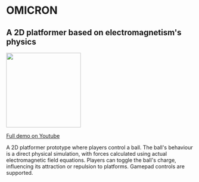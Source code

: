 # OMICRON

## A 2D platformer based on electromagnetism's physics

<img src="../readme-assets/omicron.gif" width="200"/>

[Full demo on Youtube](https://www.youtube.com/watch?v=H2EMbUft0Cw)

A 2D platformer prototype where players control a ball. The ball's behaviour is a direct physical simulation, with forces calculated using actual electromagnetic field equations. Players can toggle the ball's charge, influencing its attraction or repulsion to platforms. Gamepad controls are supported.


